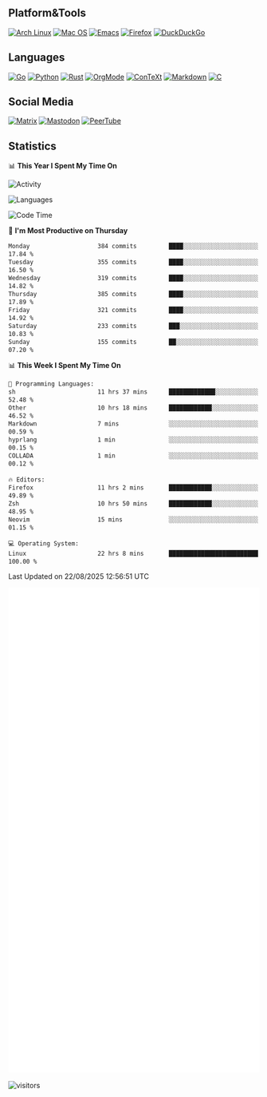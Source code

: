 ## Platform&Tools

[![Arch Linux](https://img.shields.io/badge/ArchLinux-1793D1?logo=arch-linux&logoColor=fff&style=flat-square)](https://archlinux.org/)
[![Mac OS](https://img.shields.io/badge/MacOS-000000?style=flat-square&logo=macos&logoColor=F0F0F0)](https://www.apple.com/macos/)
[![Emacs](https://img.shields.io/badge/Emacs-%237F5AB6.svg?&style=flat-square&logo=gnu-emacs&logoColor=white)](https://www.gnu.org/software/emacs/)
[![Firefox](https://img.shields.io/badge/Firefox-FF7139?style=flat-square&logo=Firefox-Browser&logoColor=white)](https://firefox.com/)
[![DuckDuckGo](https://img.shields.io/badge/DuckDuckGo-DE5833?style=flat-square&logo=DuckDuckGo&logoColor=white)](https://duckduckgo.com/)

## Languages

[![Go](https://img.shields.io/badge/Golang-%2300ADD8.svg?style=flat-square&logo=go&logoColor=white)](https://golang.org/)
[![Python](https://img.shields.io/badge/Python-3670A0?style=flat-square&logo=python&logoColor=ffdd54)](https://www.python.org/)
[![Rust](https://img.shields.io/badge/Rust-%23000000.svg?style=flat-square&logo=rust&logoColor=white)](https://www.rust-lang.org/)
[![OrgMode](https://img.shields.io/badge/OrgMode-%23000000.svg?style=flat-square&logo=org&logoColor=white)](https://orgmode.org/)
[![ConTeXt](https://img.shields.io/badge/ConTeXt-%23008080.svg?style=flat-square&logo=latex&logoColor=white)](https://contextgarden.net/)
[![Markdown](https://img.shields.io/badge/MarkDown-%23000000.svg?style=flat-square&logo=markdown&logoColor=white)](https://daringfireball.net/projects/markdown/)
[![C](https://img.shields.io/badge/C-%2300599C.svg?style=flat-square&logo=c&logoColor=white)](https://www.iso.org/standard/74528.html)

## Social Media
<!--[![Telegram](https://img.shields.io/badge/SteamedFish-2CA5E0?style=social&logo=telegram&logoColor=white)](https://t.me/SteamedFish)-->

[![Matrix](https://img.shields.io/badge/SteamedFish-2CA5E0?style=social&logo=matrix&logoColor=black)](https://matrix.to/#/@i:steamedfish.org)
[![Mastodon](https://img.shields.io/mastodon/follow/109596467238113271?domain=https%3A%2F%2Fmastodon.steamedfish.org%2F&style=social)](https://steamedfish.org/@SteamedFish)
[![PeerTube](https://img.shields.io/badge/PeerTube-23000000.svg?logo=peertube&style=social)](https://peertube.steamedfish.org/)

## Statistics


📊 **This Year I Spent My Time On** 

![Activity](https://wakatime.com/share/@SteamedFish/7529f30a-f1b7-40a4-8d09-e6d855cb7a13.png)

![Languages](https://wakatime.com/share/@SteamedFish/1c5e5366-0e9e-40d8-ac85-d630f61b69c6.svg)

<!--START_SECTION:waka-->
![Code Time](http://img.shields.io/badge/Code%20Time-4%2C895%20hrs%2048%20mins-blue)

📅 **I'm Most Productive on Thursday** 

```text
Monday                   384 commits         ████░░░░░░░░░░░░░░░░░░░░░   17.84 % 
Tuesday                  355 commits         ████░░░░░░░░░░░░░░░░░░░░░   16.50 % 
Wednesday                319 commits         ████░░░░░░░░░░░░░░░░░░░░░   14.82 % 
Thursday                 385 commits         ████░░░░░░░░░░░░░░░░░░░░░   17.89 % 
Friday                   321 commits         ████░░░░░░░░░░░░░░░░░░░░░   14.92 % 
Saturday                 233 commits         ███░░░░░░░░░░░░░░░░░░░░░░   10.83 % 
Sunday                   155 commits         ██░░░░░░░░░░░░░░░░░░░░░░░   07.20 % 
```


📊 **This Week I Spent My Time On** 

```text
💬 Programming Languages: 
sh                       11 hrs 37 mins      █████████████░░░░░░░░░░░░   52.48 % 
Other                    10 hrs 18 mins      ████████████░░░░░░░░░░░░░   46.52 % 
Markdown                 7 mins              ░░░░░░░░░░░░░░░░░░░░░░░░░   00.59 % 
hyprlang                 1 min               ░░░░░░░░░░░░░░░░░░░░░░░░░   00.15 % 
COLLADA                  1 min               ░░░░░░░░░░░░░░░░░░░░░░░░░   00.12 % 

🔥 Editors: 
Firefox                  11 hrs 2 mins       ████████████░░░░░░░░░░░░░   49.89 % 
Zsh                      10 hrs 50 mins      ████████████░░░░░░░░░░░░░   48.95 % 
Neovim                   15 mins             ░░░░░░░░░░░░░░░░░░░░░░░░░   01.15 % 

💻 Operating System: 
Linux                    22 hrs 8 mins       █████████████████████████   100.00 % 
```


 Last Updated on 22/08/2025 12:56:51 UTC
<!--END_SECTION:waka-->


![Metrics](https://github.com/SteamedFish/SteamedFish/blob/master/github-metrics.svg)


![visitors](https://visitor-badge.laobi.icu/badge?page_id=SteamedFish.SteamedFish)
